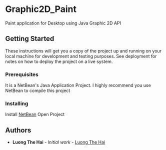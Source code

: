 # Graphic2D_Paint

Paint application for Desktop using Java Graphic 2D API

## Getting Started

These instructions will get you a copy of the project up and running on your local machine for development and testing purposes. See deployment for notes on how to deploy the project on a live system.

### Prerequisites

It is a NetBean's Java Application Project. I highly recommend you use NetBean to compile this project  

### Installing

Install [NetBean](https://netbeans.apache.org/download/index.html)
Open Project
## Authors

* **Luong The Hai** - *Initial work* - [Luong The Hai](https://github.com/hailiang194)


